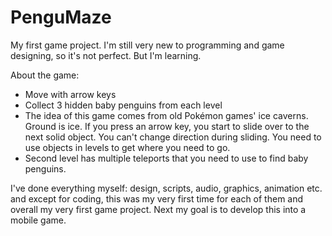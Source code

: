 # PenguMaze
My first game project. I'm still very new to programming and game designing, so it's not perfect. But I'm learning.

About the game:
- Move with arrow keys
- Collect 3 hidden baby penguins from each level
- The idea of this game comes from old Pokémon games' ice caverns. Ground is ice. If you press an arrow key, you start to slide
  over to the next solid object. You can't change direction during sliding. You need to use objects in levels to get where you
  need to go.
- Second level has multiple teleports that you need to use to find baby penguins.

I've done everything myself: design, scripts, audio, graphics, animation etc. and except for coding, this was my very first time
for each of them and overall my very first game project. Next my goal is to develop this into a mobile game.
